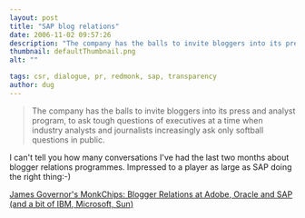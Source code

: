 ```yaml
---
layout: post
title: "SAP blog relations"
date: 2006-11-02 09:57:26
description: "The company has the balls to invite bloggers into its press and analyst program, to ask tough questions of executives at a time when industry analysts and journalists increasingly ask only softball questions in public. I can&#8217;t tell you how&#8230;"
thumbnail: defaultThumbnail.png
alt: ""

tags: csr, dialogue, pr, redmonk, sap, transparency
author: dug
---
```


<blockquote><p>The company has the balls to invite bloggers into its press and analyst program, to ask tough questions of executives at a time when industry analysts and journalists increasingly ask only softball questions in public.</p></blockquote>

<p>I can't tell you how many conversations I've had the last two months about blogger relations programmes. Impressed to a player as large as <span class="caps">SAP </span>doing the right thing:-)</p>

<p><a title="James Governor's MonkChips: Blogger Relations at Adobe, Oracle and SAP (and a bit of IBM, Microsoft, Sun)" href="http://www.redmonk.com/jgovernor/archives/002461.html">James Governor's MonkChips: Blogger Relations at Adobe, Oracle and <span class="caps">SAP </span>(and a bit of <span class="caps">IBM,</span> Microsoft, Sun)</a></p>
